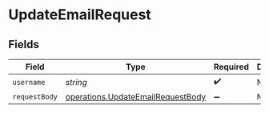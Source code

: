 # UpdateEmailRequest


## Fields

| Field                                                                                         | Type                                                                                          | Required                                                                                      | Description                                                                                   |
| --------------------------------------------------------------------------------------------- | --------------------------------------------------------------------------------------------- | --------------------------------------------------------------------------------------------- | --------------------------------------------------------------------------------------------- |
| `username`                                                                                    | *string*                                                                                      | :heavy_check_mark:                                                                            | N/A                                                                                           |
| `requestBody`                                                                                 | [operations.UpdateEmailRequestBody](../../../sdk/models/operations/updateemailrequestbody.md) | :heavy_minus_sign:                                                                            | N/A                                                                                           |